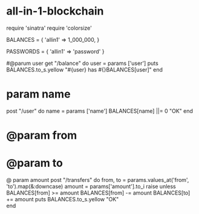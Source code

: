 # all-in-1-blockchain

require  'sinatra'
require 'colorsize'

BALANCES = {
  'allin1' => 1_000_000,
}

PASSWORDS = {
  'allin1' => 'password'
}

#@parum user
get "/balance" do
  user = params ['user']
  puts BALANCES.to_s.yellow
  "#{user} has #{}BALANCES[user]"
end

# param name
post "/user" do
  name = params ['name']
  BALANCES[name] ||= 0
  "OK"
  end

# @param from
# @param to
@ param amount
post "/transfers" do
  from, to = params.values_at('from', 'to').map(&:downcase)
  amount = params['amount'].to_i
  raise unless BALANCES[from] >= amount
  BALANCES[from] -= amount
  BALANCES[to] += amount
  puts BALANCES.to_s.yellow
  "OK"  
end
